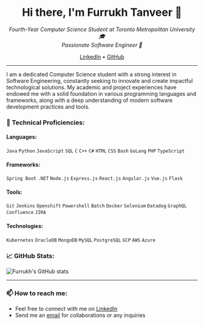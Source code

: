 <h1 align="center">Hi there, I'm Furrukh Tanveer 👋</h1>

<p align="center">
  <em>
    Fourth-Year Computer Science Student at Toronto Metropolitan University 🎓<br>
    Passionate Software Engineer 🚀
  </em>
</p>

<p align="center">
  <a href="https://www.linkedin.com/">LinkedIn</a> •
  <a href="https://github.com/">GitHub</a>
</p>

---

I am a dedicated Computer Science student with a strong interest in Software Engineering, constantly seeking to innovate and create impactful technological solutions. My academic and project experiences have endowed me with a solid foundation in various programming languages and frameworks, along with a deep understanding of modern software development practices and tools.


### 💼 Technical Proficiencies:

#### Languages:
`Java` `Python` `JavaScript` `SQL` `C` `C++` `C#` `HTML` `CSS` `Bash` `GoLang` `PHP` `TypeScript`

#### Frameworks:
`Spring Boot` `.NET` `Node.js` `Express.js` `React.js` `Angular.js` `Vue.js` `Flask`

#### Tools:
`Git` `Jenkins` `Openshift` `Powershell` `Batch` `Docker` `Selenium` `Datadog` `GraphQL` `Confluence` `JIRA`

#### Technologies:
`Kubernetes` `OracleDB` `MongoDB` `MySQL` `PostgreSQL` `GCP` `AWS` `Azure`

### 📈 GitHub Stats:

![Furrukh's GitHub stats](https://github-readme-stats.vercel.app/api?username=yourusername&show_icons=true&theme=radical)

---

### 📫 How to reach me:

- Feel free to connect with me on [LinkedIn](https://www.linkedin.com/in/furrukhtanveer)
- Send me an [email](mailto:furrukht10@gmail.com) for collaborations or any inquiries


